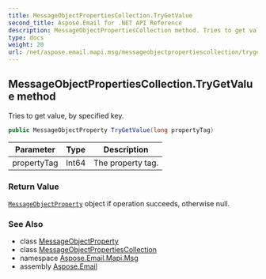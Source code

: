 ```yaml
---
title: MessageObjectPropertiesCollection.TryGetValue
second_title: Aspose.Email for .NET API Reference
description: MessageObjectPropertiesCollection method. Tries to get value by specified key
type: docs
weight: 20
url: /net/aspose.email.mapi.msg/messageobjectpropertiescollection/trygetvalue/
---
```

## MessageObjectPropertiesCollection.TryGetValue method

Tries to get value, by specified key.

```csharp
public MessageObjectProperty TryGetValue(long propertyTag)
```

| Parameter | Type | Description |
| --- | --- | --- |
| propertyTag | Int64 | The property tag. |

### Return Value

[`MessageObjectProperty`](../../messageobjectproperty/) object if operation succeeds, otherwise null.

### See Also

* class [MessageObjectProperty](../../messageobjectproperty/)
* class [MessageObjectPropertiesCollection](../)
* namespace [Aspose.Email.Mapi.Msg](../../messageobjectpropertiescollection/)
* assembly [Aspose.Email](../../../)


